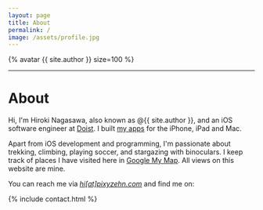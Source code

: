 ```yaml
---
layout: page
title: About
permalink: /
image: /assets/profile.jpg
---
```


{% avatar {{ site.author }} size=100 %}

---

<h1>About</h1>

Hi, I'm Hiroki Nagasawa, also known as @{{ site.author }}, and an iOS software engineer at [Doist](https://doist.com). I built [my apps](/apps) for the iPhone, iPad and Mac.

Apart from iOS development and programming, I'm passionate about trekking, climbing, playing soccer, and stargazing with binoculars. I keep track of places I have visited here in <a href="{{ site.links.google_my_map }}">Google My Map</a>.
All views on this website are mine.

You can reach me via <a href="{{ site.links.email }}"><em>hi[at]pixyzehn.com</em></a> and find me on:

{% include contact.html %}
